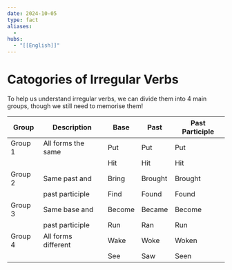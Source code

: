 ```yaml
---
date: 2024-10-05
type: fact
aliases:
  -
hubs:
  - "[[English]]"
---
```


# Catogories of Irregular Verbs

To help us understand irregular verbs, we can divide them into 4 main groups, though we still need to memorise them!

| Group   | Description              | Base    | Past     | Past Participle |
|---------|--------------------------|---------|----------|-----------------|
| Group 1 | All forms the same       | Put     | Put      | Put             |
|         |                          | Hit     | Hit      | Hit             |
| Group 2 | Same past and            | Bring   | Brought  | Brought         |
|         | past participle          | Find    | Found    | Found           |
| Group 3 | Same base and            | Become  | Became   | Become          |
|         | past participle          | Run     | Ran      | Run             |
| Group 4 | All forms different      | Wake    | Woke     | Woken           |
|         |                          | See     | Saw      | Seen            |
